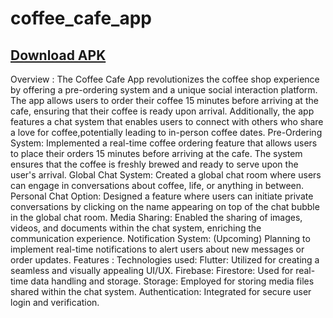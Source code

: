 # coffee_cafe_app

## [Download APK](https://github.com/Amit0424/Coffee_Cafe_App/releases/download/v2.0.0/base.apk)

Overview
:
The Coffee Cafe App revolutionizes the coffee shop experience by offering a pre-ordering system and a unique social interaction platform. The app allows users to order their coffee 15 minutes before arriving at the cafe, ensuring that their coffee is ready upon arrival. Additionally, the app features a chat system that enables users to connect with others who share a love for coffee,potentially leading to in-person coffee dates.
Pre-Ordering System:
Implemented a real-time coffee ordering feature that allows users to place their orders 15 minutes before arriving at the cafe. The system ensures that the coffee is freshly brewed and ready to serve upon the user's arrival.
Global Chat System:
Created a global chat room where users can engage in conversations about coffee, life, or anything in between.
Personal Chat Option:
Designed a feature where users can initiate private conversations by clicking on the name appearing on top of the chat bubble in the global chat room.
Media Sharing:
Enabled the sharing of images, videos, and documents within the chat system, enriching the communication experience.
Notification System:
(Upcoming) Planning to implement real-time notifications to alert users about new messages or order updates.
Features
:
Technologies used:
Flutter:
Utilized for creating a seamless and visually appealing UI/UX.
Firebase:
Firestore:
Used for real-time data handling and storage.
Storage:
Employed for storing media files shared within the chat system.
Authentication:
Integrated for secure user login and verification.

